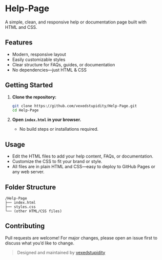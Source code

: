 # Help-Page

A simple, clean, and responsive help or documentation page built with HTML and CSS.

## Features

- Modern, responsive layout
- Easily customizable styles
- Clear structure for FAQs, guides, or documentation
- No dependencies—just HTML & CSS

## Getting Started

1. **Clone the repository:**
   ```bash
   git clone https://github.com/vexedstupidity/Help-Page.git
   cd Help-Page
   ```

2. **Open `index.html` in your browser.**
   - No build steps or installations required.

## Usage

- Edit the HTML files to add your help content, FAQs, or documentation.
- Customize the CSS to fit your brand or style.
- All files are in plain HTML and CSS—easy to deploy to GitHub Pages or any web server.

## Folder Structure

```
/Help-Page
├── index.html
├── styles.css
└── (other HTML/CSS files)
```

## Contributing

Pull requests are welcome! For major changes, please open an issue first to discuss what you’d like to change.

> Designed and maintained by [vexedstupidity](https://github.com/vexedstupidity)
